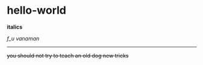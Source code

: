 # hello-world

**italics**

*f_u vanaman*

---

~~you should not try to teach an old dog new tricks~~
